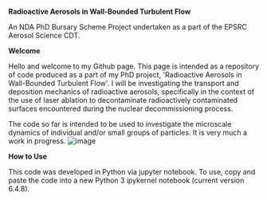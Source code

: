 **Radioactive Aerosols in Wall-Bounded Turbulent Flow**

An NDA PhD Bursary Scheme Project undertaken as a part of the EPSRC Aerosol Science CDT.

**Welcome**

Hello and welcome to my Github page. This page is intended as a repository of code produced as a part of my PhD project,
'Radioactive Aerosols in Wall-Bounded Turbulent Flow'. I will be investigating the transport and deposition mechanics of radioactive aerosols,
specifically in the context of the use of laser ablation to decontaminate radioactively contaminated surfaces encountered during the nuclear
decommissioning process. 

The code so far is intended to be used to investigate the microscale dynamics of individual and/or small groups of particles.
It is very much a work in progress. 
![image](https://github.com/GregMarsden93/Microscale_Aerosol_Code/assets/167912318/3ce40f2c-0425-4dfa-86c9-3136b721d249)


**How to Use**

This code was developed in Python via jupyter notebook. To use, copy and paste the code into a new Python 3 ipykernel notebook (current version 6.4.8).
